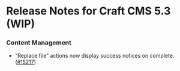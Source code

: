 # Release Notes for Craft CMS 5.3 (WIP)

### Content Management

- “Replace file” actions now display success notices on complete. ([#15217](https://github.com/craftcms/cms/issues/15217))
